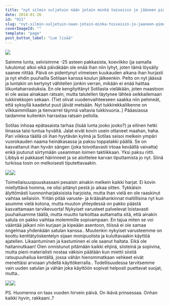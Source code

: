 ```yaml
---
title: "nyt silmin suljetuin nään jotain minkä toivoisin jo jääneen pimeään."
date: 2014-01-26
id: "921"
slug: "nyt-silmin-suljetuin-naan-jotain-minka-toivoisin-jo-jaaneen-pimeaan"
coverImageId: ""
template: "page"
post_button_label: "Lue lisää"
---
```


[![](/images/IMG_4115%5B1%5D.png)](http://1.bp.blogspot.com/-oP4rRi-XPdU/UuUeD2nq9aI/AAAAAAAAH2I/fMWUodz-2gs/s1600/IMG_4115%5B1%5D.png)

Saimme lunta, selvisimme -25 asteen pakkasista, koeviikko (ja samalla lukuloma) alkoi eikä päiväkään ole enää ihan niin lyhyt, joten tämä löysäily saanee riittää. Päivä on pidentynyt viimeisen kuukauden aikana ihan hurjasti ja nyt ehdin puuhailla Sotilaan kanssa koulun jälkeenkin. Pelto on nyt jäässä ja luntakin on kertynyt vähitellen jonkin verran, mikään ei enää haittaa liikuntaharrastuksia. En ole kengityttänyt Sotilasta vieläkään, joten maastoon ei ole asiaa ainakaan ratsain, mutta talutellen täytynee lähteä seikkailemaan tukkirekkojen sekaan. (Tiet olivat vuodenvaihteeseen saakka niin pehmeät, että syksyllä kaadetut puut jäivät metsään. Nyt tukkirekkaliikenne on vilkkaimmillaan ja tienvarret täynnä valtavia tukkivuoria..) Pääasiassa taidamme kuitenkin harrastaa ratsain pellolla.

Sotilas inhoaa epätasaista tarhaa (lisää lunta jooko jooko?) ja eilinen hetki liinassa taisi tuntua hyvältä. Jalat eivät kovin usein ottaneet maahan, haha. Pari viikkoa täällä oli ihan hyytävän kylmä ja Sotilas seisoi melkein ympäri vuorokauden naama heinäkasassa ja paksu toppatakki päällä. Se on kasvattanut ihan hyvän sängen (joka toivottavasti irtoaa keväällä vaivatta) enkä joutunut siirtymään useamman loimen taktiikkaan. Yksi paksu riitti. Libbyä ei pakkaset häirinneet ja se aloittelee karvan tiputtamista jo nyt. Siinä turkissa tosin on melkoisesti tiputettavaakin.

[![](/images/IMG_4154.png)](http://1.bp.blogspot.com/-tHb0qOmIS8s/UuUeCP-NDMI/AAAAAAAAH2A/P69VoZdMK2Q/s1600/IMG_4154.png)[![](/images/IMG_4186.png)](http://1.bp.blogspot.com/-t8VnjYlAZNU/UuUeFJwoeCI/AAAAAAAAH2k/PM7VF_6-In4/s1600/IMG_4186.png)

Toimeliaisuuspuuskassani pesaisin ainakin melkein kaikki harjat. Ei kovin miellyttävä homma, ne olisi pitänyt pestä jo aikaa sitten. Tykkäisin älyttömästi luonnonharjaksisista harjoista, mutta ihan vielä en ole raaskinut vaihtaa sellaisiin. Yritän pitää varuste- ja krääsähankinnat maltillisina nyt kun asumme vielä kotona, mutta muuton yhteydessä on pakko päästä kasvattamaan tarvikevuorta! Nykyiset varusteet palvelevat loistavasti puuhailuamme täällä, mutta muutto tarkoittaa auttamatta sitä, että ainakin satula on pakko vaihtaa molemmille sopivampaan. En tajua miten se voi vääntää jalkani niin kurjaan ja kipeään asentoon, töissä ei ole samaa ongelmaa yhdenkään satulan kanssa.. Muutenkin nykyiset varusteemme on koottu kenttätyöskentelyn sijaan monipuolista ja kuluttavaakin käyttöä ajatellen. Likaantuminen ja kastuminen ei ole saanut haitata. Eikä ole haitannutkaan! Olen onnistunut pitämään kaikki ehjinä, siisteinä ja sopivina, mutta pieni materialisti nostaa väkisin päätään kun miettii siistiä ratsupuuhailua kentällä, jossa vähän hienommatkaan vehkeet eivät menettäisi arvoaan yhdellä käyttökerralla.. Todellisuudessa tarvitsemme vain uuden satulan ja vähän joka käyttöön sopivat helposti puettavat suojat, mutta..

[![](/images/IMG_4126.png)](http://4.bp.blogspot.com/-P10EfW3RY18/UuUeBwD96DI/AAAAAAAAH14/YnBCh0NhwEc/s1600/IMG_4126.png)[![](/images/IMG_4104.png)](http://2.bp.blogspot.com/-jk9AQER5UXE/UuUeBvgZYJI/AAAAAAAAH1w/zSDjkFpI87A/s1600/IMG_4104.png)

PS. Huomenna on taas vuoden hirvein päivä. On ikävä prinsessaa. Onhan kaikki hyvin, rakkaani..?

